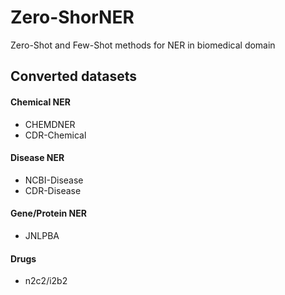 # Zero-ShorNER
Zero-Shot and Few-Shot methods for NER in biomedical domain

## Converted datasets

#### Chemical NER 
- CHEMDNER 
- CDR-Chemical 

#### Disease NER 
- NCBI-Disease 
- CDR-Disease 

#### Gene/Protein NER 
- JNLPBA 

#### Drugs 
- n2c2/i2b2 
